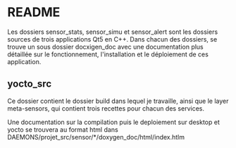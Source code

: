 # README 

Les dossiers sensor_stats, sensor_simu et sensor_alert sont les dossiers sources de trois applications Qt5 en C++.
Dans chacun des dossiers, se trouve un sous dossier docxigen_doc avec une documentation plus détaillée sur le fonctionnement, l'installation et le déploiement de ces application.


## yocto_src

Ce dossier contient le dossier build dans lequel je travaille, ainsi que le layer meta-sensors, qui contient trois recettes pour chacun des services.

Une documentation sur la compilation puis le deploiement sur desktop et yocto se trouvera au format html dans DAEMONS/projet_src/sensor/*/doxygen_doc/html/index.htlm


